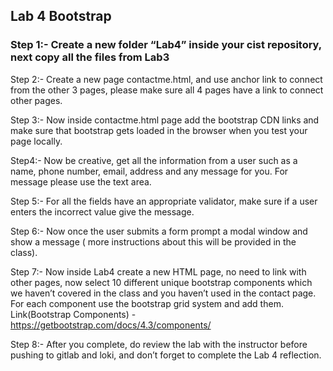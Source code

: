 ## Lab 4 Bootstrap

### Step 1:- Create a new folder “Lab4” inside your cist repository, next copy all the files from Lab3

Step 2:- Create a new page contactme.html, and use anchor link to
connect from the other 3 pages, please make sure all 4 pages have a link
to connect other pages.

Step 3:- Now inside contactme.html page add the bootstrap CDN links
and make sure that bootstrap gets loaded in the browser when you test
your page locally.

Step4:- Now be creative, get all the information from a user such as a
name, phone number, email, address and any message for you. For
message please use the text area.

Step 5:- For all the fields have an appropriate validator, make sure if a
user enters the incorrect value give the message.

Step 6:- Now once the user submits a form prompt a modal window and
show a message ( more instructions about this will be provided in the
class).

Step 7:- Now inside Lab4 create a new HTML page, no need to link
with other pages, now select 10 different unique bootstrap components
which we haven’t covered in the class and you haven’t used in the
contact page. For each component use the bootstrap grid system and add
them.
Link(Bootstrap Components) -
https://getbootstrap.com/docs/4.3/components/

Step 8:- After you complete, do review the lab with the instructor before
pushing to gitlab and loki, and don’t forget to complete the Lab 4
reflection.

